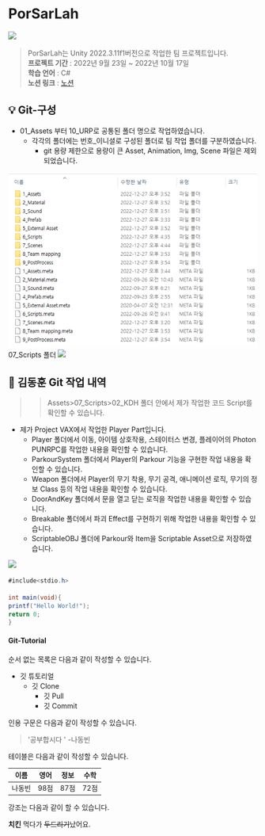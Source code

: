 # PorSarLah

<img src="https://capsule-render.vercel.app/api?type=wave&color=auto&height=300&section=header&text=PorSarLah&fontSize=90" />

> PorSarLah는 Unity 2022.3.11f1버전으로 작업한 팀 프로젝트입니다.
<br/> **프로젝트 기간** : 2022년 9월 23일 ~ 2022년 10월 17일
<br/> **학습 언어**    : C#
<br/> **노션 링크**    : [노션](https://www.notion.so/Unity-C-117ac0c996df4ac284e2e8bdd6b7a7f2?p=a79261e78b964848b5b0d3b542dd25f2&pm=c)

:bulb:   Git-구성
------------------------
* 01_Assets 부터 10_URP로 공통된 폴더 명으로 작업하였습니다.
  * 각각의 폴더에는 번호_이니셜로 구성된 폴더로 팀 작업 폴더를 구분하였습니다.
    * git 용량 제한으로 용량이 큰 Asset, Animation, Img, Scene 파일은 제외되었습니다.
<img src="img/one.png">
07_Scripts 폴더
<img src="img/two.png">

💾 김동훈 Git 작업 내역
------------------------
>>Assets>07_Scripts>02_KDH 폴더 안에서 제가 작업한 코드 Script를 확인할 수 있습니다.
* 제가 Project VAX에서 작업한 Player Part입니다.
  * Player 폴더에서 이동, 아이템 상호작용, 스테이터스 변경, 플레이어의 Photon PUNRPC를 작업한 내용을 확인할 수 있습니다.
  * ParkourSystem 폴더에서 Player의 Parkour 기능을 구현한 작업 내용을 확인할 수 있습니다.
  * Weapon 폴더에서 Player의 무기 착용, 무기 공격, 애니메이션 로직, 무기의 정보 Class 등의 작업 내용을 확인할 수 있습니다.  
  * DoorAndKey 폴더에서 문을 열고 닫는 로직을 작업한 내용을 확인할 수 있습니다.
  * Breakable 폴더에서 파괴 Effect를 구현하기 위해 작업한 내용을 확인할 수 있습니다.
  * ScriptableOBJ 폴더에 Parkour와 Item을 Scriptable Asset으로 저장하였습니다.

<img src="img/three.png">


```C#
#include<stdio.h>

int main(void){
printf("Hello World!");
return 0;
}

```

#### Git-Tutorial

순서 없는 목록은 다음과 같이 작성할 수 있습니다.

* 깃 튜토리얼
  * 깃 Clone
    * 깃 Pull
    * 깃 Commit
   
인용 구문은 다음과 같이 작성할 수 있습니다.

> '공부합시다 ' -나동빈

테이블은 다음과 같이 작성할 수 있습니다.

이름|영어|정보|수학
---|---|---|---|
나동빈|98점|87점|72점

강조는 다음과 같이 할 수 있습니다.

**치킨** 먹다가 ~~두드리기~~났어요.
